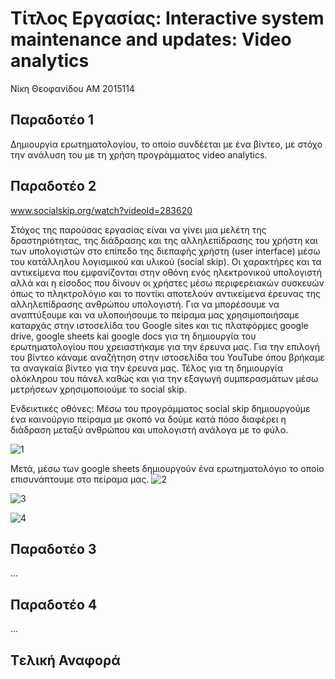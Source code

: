 
# Τίτλος Εργασίας: Interactive system maintenance and updates: Video analytics
 Νίκη Θεοφανίδου ΑΜ 2015114

## Παραδοτέο 1
 Δημιουργία ερωτηματολογίου, το οποίο συνδέεται με ένα βίντεο, με στόχο την ανάλυση του με τη χρήση προγράμματος video analytics.   
 
## Παραδοτέο 2
 www.socialskip.org/watch?videoId=283620 


Στόχος της παρούσας εργασίας είναι να γίνει μια μελέτη της δραστηριότητας, της διάδρασης και της αλληλεπίδρασης του χρήστη και των υπολογιστών στο επίπεδο της διεπαφής χρήστη (user interface) μέσω του κατάλληλου λογισμικού και υλικού (social skip).
Οι χαρακτήρες και τα αντικείμενα που εμφανίζονται στην οθόνη ενός ηλεκτρονικού υπολογιστή αλλά και η είσοδος που δίνουν οι χρήστες μέσω περιφερειακών συσκευών όπως το πληκτρολόγιο και το ποντίκι αποτελούν αντικείμενα έρευνας της αλληλεπίδρασης ανθρώπου υπολογιστή.
Για να μπορέσουμε να αναπτύξουμε και να υλοποιήσουμε το πείραμα μας χρησιμοποιήσαμε καταρχάς στην ιστοσελίδα του Google sites και τις πλατφόρμες google drive, google sheets kai google docs για τη δημιουργία του ερωτηματολογίου που χρειαστήκαμε για την έρευνα μας.
Για την επιλογή του βίντεο κάναμε αναζήτηση στην ιστοσελίδα του YouTube όπου βρήκαμε τα αναγκαία βίντεο για την έρευνα μας.
Τέλος για τη δημιουργία ολόκληρου του πάνελ  καθώς και για την εξαγωγή συμπερασμάτων μέσω μετρήσεων χρησιμοποιούμε το social skip.


Ενδεικτικές οθόνες:
Μέσω του προγράμματος social skip δημιουργούμε ένα καινούργιο πείραμα με σκοπό να δούμε κατά πόσο διαφέρει η διάδραση μεταξύ ανθρώπου και υπολογιστή ανάλογα με το φύλο. 

![1](https://cloud.githubusercontent.com/assets/22753415/20148789/e838dcb2-a6b6-11e6-8336-b57996a7ad4b.jpg)

Μετά, μέσω των google sheets  δημιουργούν ένα ερωτηματολόγιο το οποίο επισυνάπτουμε στο πείραμα μας.
![2](https://cloud.githubusercontent.com/assets/22753415/20148864/391da90a-a6b7-11e6-933f-032890cad37a.jpg)

![3](https://cloud.githubusercontent.com/assets/22753415/20148873/4b4b6a2c-a6b7-11e6-8d3d-265256ce06da.jpg)

![4](https://cloud.githubusercontent.com/assets/22753415/20148886/57122b84-a6b7-11e6-8854-9120c5efa4d4.jpg)


## Παραδοτέο 3
 
 ...
 
## Παραδοτέο 4
 
 ...
 
## Tελική Αναφορά
